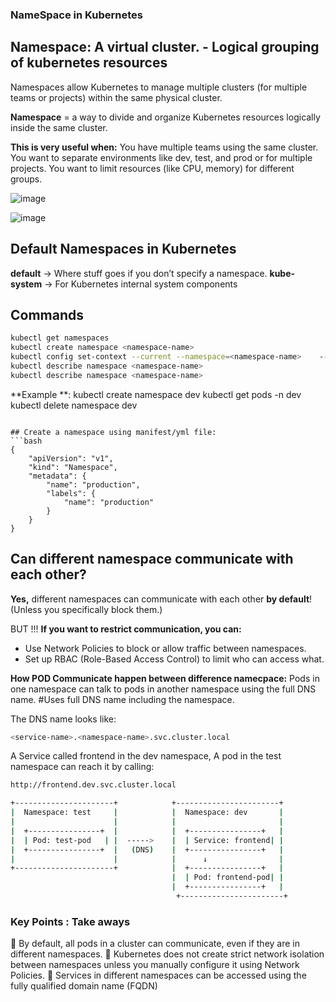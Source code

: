 ### NameSpace in Kubernetes

## Namespace: A virtual cluster. - Logical grouping of kubernetes resources
Namespaces allow Kubernetes to manage multiple clusters (for multiple teams or projects) within the same physical cluster.

**Namespace** = a way to divide and organize Kubernetes resources logically inside the same cluster.


**This is very useful when:**
You have multiple teams using the same cluster.
You want to separate environments like dev, test, and prod or for multiple projects.
You want to limit resources (like CPU, memory) for different groups.


![image](https://github.com/user-attachments/assets/9e06e0d3-5d5b-4168-afe1-24a773b01b1a)

![image](https://github.com/user-attachments/assets/c4c41a29-a8eb-421d-9537-05cf8d075d51)


## Default Namespaces in Kubernetes
**default** → Where stuff goes if you don’t specify a namespace.
**kube-system** → For Kubernetes internal system components

## Commands
```bash
kubectl get namespaces
kubectl create namespace <namespace-name>
kubectl config set-context --current --namespace=<namespace-name>    -->Set a default namespace in your kubeconfig
kubectl describe namespace <namespace-name>
kubectl describe namespace <namespace-name>
```



**Example **:
kubectl create namespace dev
kubectl get pods -n dev
kubectl delete namespace dev
```

## Create a namespace using manifest/yml file:
```bash
{
    "apiVersion": "v1",
    "kind": "Namespace",
    "metadata": {
        "name": "production",
        "labels": {
            "name": "production"
        }
    }
}
```


## Can different namespace communicate with each other?
**Yes,** different namespaces can communicate with each other **by default**! (Unless you specifically block them.)

BUT !!!
**If you want to restrict communication, you can:**
- Use Network Policies to block or allow traffic between namespaces.
- Set up RBAC (Role-Based Access Control) to limit who can access what.



**How POD Communicate happen between difference namecpace:**
Pods in one namespace can talk to pods in another namespace using the full DNS name.
#Uses full DNS name including the namespace.

The DNS name looks like:
```bash
<service-name>.<namespace-name>.svc.cluster.local
```
A Service called frontend in the dev namespace,
A pod in the test namespace can reach it by calling:

```bash
http://frontend.dev.svc.cluster.local
```

```bash
+----------------------+            +-----------------------+
|  Namespace: test     |            |  Namespace: dev       |
|                      |            |                       |
|  +----------------+  |            |  +----------------+   |
|  | Pod: test-pod   | |  ----->    |  | Service: frontend| |
|  +----------------+  |   (DNS)    |  +----------------+   |
|                      |            |      ↓                |
+----------------------+            |  +----------------+   |
                                    |  | Pod: frontend-pod| |
                                    |  +----------------+   |
                                     +-----------------------+

```


### Key Points : Take aways

🔹 By default, all pods in a cluster can communicate, even if they are in different namespaces.
🔹 Kubernetes does not create strict network isolation between namespaces unless you manually configure it using Network Policies.
🔹 Services in different namespaces can be accessed using the fully qualified domain name (FQDN)
